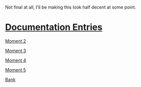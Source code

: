 Not final at all, I'll be making this look half decent at some point.

[Documentation Entries](./entries/index.md)
=====================

[Moment 2](./moment/moment2.md)

[Moment 3](./moment/moment3.md)

[Moment 4](./moment/moment4.md)

[Moment 5](./moment/moment5.md)

[Bank](http://83.241.151.251:35005/bank/)
